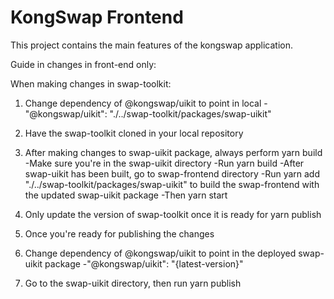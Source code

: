 # KongSwap Frontend

This project contains the main features of the kongswap application.

Guide in changes in front-end only:

When making changes in swap-toolkit:

1. Change dependency of @kongswap/uikit to point in local
   -"@kongswap/uikit": "./../swap-toolkit/packages/swap-uikit"

2. Have the swap-toolkit cloned in your local repository
3. After making changes to swap-uikit package, always perform yarn build
   -Make sure you're in the swap-uikit directory
   -Run yarn build
   -After swap-uikit has been built, go to swap-frontend directory
   -Run yarn add "./../swap-toolkit/packages/swap-uikit" to build the swap-frontend with the updated swap-uikit package
   -Then yarn start
4. Only update the version of swap-toolkit once it is ready for yarn publish
5. Once you're ready for publishing the changes
6. Change dependency of @kongswap/uikit to point in the deployed swap-uikit package
   -"@kongswap/uikit": "{latest-version}"
7. Go to the swap-uikit directory, then run yarn publish
